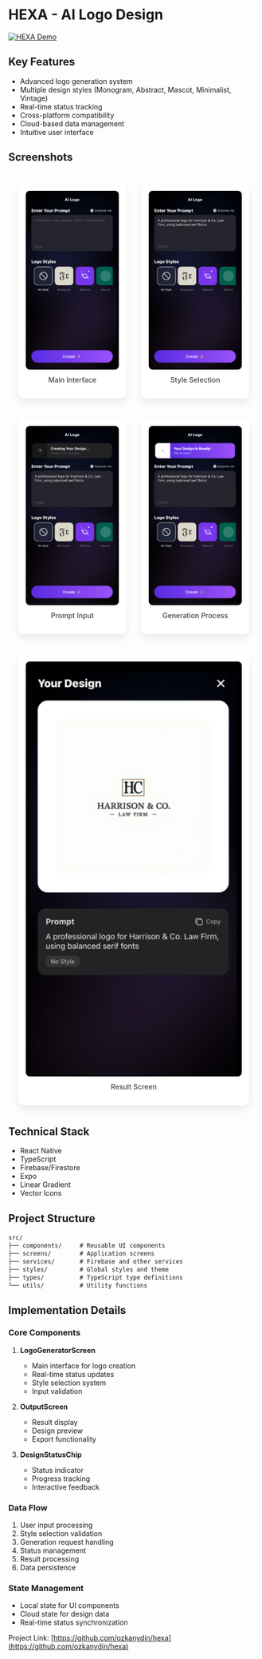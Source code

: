 # HEXA - AI Logo Design

[![HEXA Demo](https://img.youtube.com/vi/6FHfPMcAiBI/maxresdefault.jpg)](https://www.youtube.com/watch?v=6FHfPMcAiBI)

## Key Features

- Advanced logo generation system
- Multiple design styles (Monogram, Abstract, Mascot, Minimalist, Vintage)
- Real-time status tracking
- Cross-platform compatibility
- Cloud-based data management
- Intuitive user interface

## Screenshots

<div style="max-width: 1200px; margin: 40px auto; padding: 0 20px;">
  <div style="display: flex; flex-direction: column; gap: 40px;">
    <div style="display: flex; gap: 30px; align-items: center;">
      <div style="flex: 1; background: #fff; padding: 15px; border-radius: 12px; box-shadow: 0 8px 16px rgba(0, 0, 0, 0.08);">
        <img src="screenshots/1.png" alt="Main Interface" style="width: 100%; height: auto; border-radius: 8px; display: block;"/>
        <p style="text-align: center; margin-top: 12px; font-size: 14px; color: #444; font-weight: 500;">Main Interface</p>
      </div>
      <div style="flex: 1; background: #fff; padding: 15px; border-radius: 12px; box-shadow: 0 8px 16px rgba(0, 0, 0, 0.08);">
        <img src="screenshots/2.png" alt="Style Selection" style="width: 100%; height: auto; border-radius: 8px; display: block;"/>
        <p style="text-align: center; margin-top: 12px; font-size: 14px; color: #444; font-weight: 500;">Style Selection</p>
      </div>
    </div>
    <div style="display: flex; gap: 30px; align-items: center;">
      <div style="flex: 1; background: #fff; padding: 15px; border-radius: 12px; box-shadow: 0 8px 16px rgba(0, 0, 0, 0.08);">
        <img src="screenshots/3.png" alt="Prompt Input" style="width: 100%; height: auto; border-radius: 8px; display: block;"/>
        <p style="text-align: center; margin-top: 12px; font-size: 14px; color: #444; font-weight: 500;">Prompt Input</p>
      </div>
      <div style="flex: 1; background: #fff; padding: 15px; border-radius: 12px; box-shadow: 0 8px 16px rgba(0, 0, 0, 0.08);">
        <img src="screenshots/4.png" alt="Generation Process" style="width: 100%; height: auto; border-radius: 8px; display: block;"/>
        <p style="text-align: center; margin-top: 12px; font-size: 14px; color: #444; font-weight: 500;">Generation Process</p>
      </div>
    </div>
    <div style="display: flex; gap: 30px; align-items: center;">
      <div style="flex: 1; background: #fff; padding: 15px; border-radius: 12px; box-shadow: 0 8px 16px rgba(0, 0, 0, 0.08);">
        <img src="screenshots/5.png" alt="Result Screen" style="width: 100%; height: auto; border-radius: 8px; display: block;"/>
        <p style="text-align: center; margin-top: 12px; font-size: 14px; color: #444; font-weight: 500;">Result Screen</p>
      </div>
    </div>
  </div>
</div>

## Technical Stack

- React Native
- TypeScript
- Firebase/Firestore
- Expo
- Linear Gradient
- Vector Icons

## Project Structure

```
src/
├── components/     # Reusable UI components
├── screens/        # Application screens
├── services/       # Firebase and other services
├── styles/         # Global styles and theme
├── types/          # TypeScript type definitions
└── utils/          # Utility functions
```

## Implementation Details

### Core Components

1. **LogoGeneratorScreen**
   - Main interface for logo creation
   - Real-time status updates
   - Style selection system
   - Input validation

2. **OutputScreen**
   - Result display
   - Design preview
   - Export functionality

3. **DesignStatusChip**
   - Status indicator
   - Progress tracking
   - Interactive feedback

### Data Flow

1. User input processing
2. Style selection validation
3. Generation request handling
4. Status management
5. Result processing
6. Data persistence

### State Management

- Local state for UI components
- Cloud state for design data
- Real-time status synchronization

Project Link: [https://github.com/ozkanydin/hexa](https://github.com/ozkanydin/hexa) 